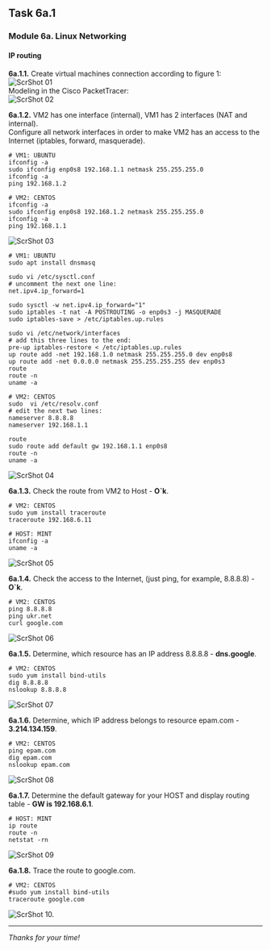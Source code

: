 ## Task 6a.1
### Module 6a. Linux Networking
#### IP routing

**6a.1.1.** Create virtual machines connection according to figure 1:  
![ScrShot 01](scr/01.png "ScrShot 01")  
Modeling in the Cisco PacketTracer:  
![ScrShot 02](scr/02.png "ScrShot 02")  

**6a.1.2.** VM2 has one interface (internal), VM1 has 2 interfaces (NAT and internal).  
Configure all network interfaces in order to make VM2 has an access to the Internet (iptables, forward, masquerade).  

```
# VM1: UBUNTU
ifconfig -a
sudo ifconfig enp0s8 192.168.1.1 netmask 255.255.255.0
ifconfig -a
ping 192.168.1.2
```
```
# VM2: CENTOS
ifconfig -a
sudo ifconfig enp0s8 192.168.1.2 netmask 255.255.255.0
ifconfig -a
ping 192.168.1.1
```
![ScrShot 03](scr/03.png "ScrShot 03")  

```
# VM1: UBUNTU
sudo apt install dnsmasq

sudo vi /etc/sysctl.conf
# uncomment the next one line: 
net.ipv4.ip_forward=1

sudo sysctl -w net.ipv4.ip_forward="1"
sudo iptables -t nat -A POSTROUTING -o enp0s3 -j MASQUERADE
sudo iptables-save > /etc/iptables.up.rules

sudo vi /etc/network/interfaces
# add this three lines to the end: 
pre-up iptables-restore < /etc/iptables.up.rules
up route add -net 192.168.1.0 netmask 255.255.255.0 dev enp0s8
up route add -net 0.0.0.0 netmask 255.255.255.255 dev enp0s3
route
route -n
uname -a
```
```
# VM2: CENTOS
sudo  vi /etc/resolv.conf
# edit the next two lines: 
nameserver 8.8.8.8
nameserver 192.168.1.1

route
sudo route add default gw 192.168.1.1 enp0s8
route -n
uname -a
```
![ScrShot 04](scr/04.png "ScrShot 04")  

**6a.1.3.** Check the route from VM2 to Host - **O`k**.  
```
# VM2: CENTOS
sudo yum install traceroute
traceroute 192.168.6.11
```
```
# HOST: MINT
ifconfig -a
uname -a
```
![ScrShot 05](scr/05.png "ScrShot 05")  

**6a.1.4.** Check the access to the Internet, (just ping, for example, 8.8.8.8) - **O`k**.  
```
# VM2: CENTOS
ping 8.8.8.8
ping ukr.net
curl google.com
```
![ScrShot 06](scr/06.png "ScrShot 06")  

**6a.1.5.** Determine, which resource has an IP address 8.8.8.8 - **dns.google**.  
```
# VM2: CENTOS
sudo yum install bind-utils
dig 8.8.8.8
nslookup 8.8.8.8
```
![ScrShot 07](scr/07.png "ScrShot 07")  

**6a.1.6.** Determine, which IP address belongs to resource epam.com - **3.214.134.159**.  
```
# VM2: CENTOS
ping epam.com
dig epam.com
nslookup epam.com
```
![ScrShot 08](scr/08.png "ScrShot 08")  

**6a.1.7.** Determine the default gateway for your HOST and display routing table - **GW is 192.168.6.1**.  
```
# HOST: MINT  
ip route
route -n
netstat -rn
```
![ScrShot 09](scr/09.png "ScrShot 09")  

**6a.1.8.** Trace the route to google.com.  
```
# VM2: CENTOS
#sudo yum install bind-utils
traceroute google.com
```
![ScrShot 10.](scr/10.png "ScrShot 10")  
___
 
_Thanks for your time!_  
